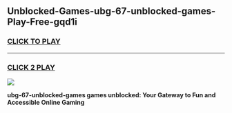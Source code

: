 
## Unblocked-Games-ubg-67-unblocked-games-Play-Free-gqd1i
<h3>
<a href="https://premium76.site?title=ubg-67-unblocked-games&ref=23A">CLICK TO PLAY</a></h3>
<hr>

<h3>
<a href="https://premium76.site?title=ubg-67-unblocked-games&ref=23A">CLICK 2 PLAY</a>
  
</h3>

<a href="https://premium76.site?title=ubg-67-unblocked-games&ref=23A"><img src="https://clearcache.store/games.png"></a>


**ubg-67-unblocked-games games unblocked: Your Gateway to Fun and Accessible Online Gaming**

